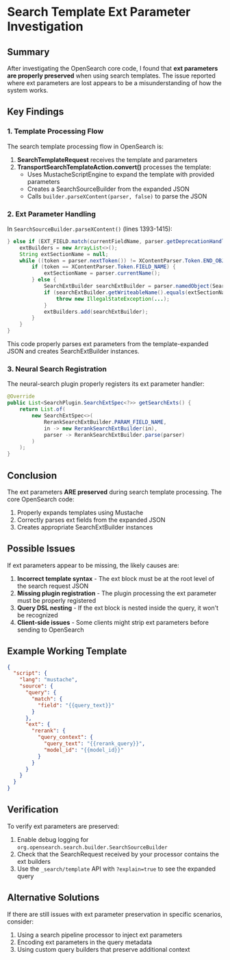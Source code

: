# Search Template Ext Parameter Investigation

## Summary

After investigating the OpenSearch core code, I found that **ext parameters are properly preserved** when using search templates. The issue reported where ext parameters are lost appears to be a misunderstanding of how the system works.

## Key Findings

### 1. Template Processing Flow

The search template processing flow in OpenSearch is:

1. **SearchTemplateRequest** receives the template and parameters
2. **TransportSearchTemplateAction.convert()** processes the template:
   - Uses MustacheScriptEngine to expand the template with provided parameters
   - Creates a SearchSourceBuilder from the expanded JSON
   - Calls `builder.parseXContent(parser, false)` to parse the JSON

### 2. Ext Parameter Handling

In `SearchSourceBuilder.parseXContent()` (lines 1393-1415):
```java
} else if (EXT_FIELD.match(currentFieldName, parser.getDeprecationHandler())) {
    extBuilders = new ArrayList<>();
    String extSectionName = null;
    while ((token = parser.nextToken()) != XContentParser.Token.END_OBJECT) {
        if (token == XContentParser.Token.FIELD_NAME) {
            extSectionName = parser.currentName();
        } else {
            SearchExtBuilder searchExtBuilder = parser.namedObject(SearchExtBuilder.class, extSectionName, null);
            if (searchExtBuilder.getWriteableName().equals(extSectionName) == false) {
                throw new IllegalStateException(...);
            }
            extBuilders.add(searchExtBuilder);
        }
    }
}
```

This code properly parses ext parameters from the template-expanded JSON and creates SearchExtBuilder instances.

### 3. Neural Search Registration

The neural-search plugin properly registers its ext parameter handler:
```java
@Override
public List<SearchPlugin.SearchExtSpec<?>> getSearchExts() {
    return List.of(
        new SearchExtSpec<>(
            RerankSearchExtBuilder.PARAM_FIELD_NAME,
            in -> new RerankSearchExtBuilder(in),
            parser -> RerankSearchExtBuilder.parse(parser)
        )
    );
}
```

## Conclusion

The ext parameters **ARE preserved** during search template processing. The core OpenSearch code:

1. Properly expands templates using Mustache
2. Correctly parses ext fields from the expanded JSON
3. Creates appropriate SearchExtBuilder instances

## Possible Issues

If ext parameters appear to be missing, the likely causes are:

1. **Incorrect template syntax** - The ext block must be at the root level of the search request JSON
2. **Missing plugin registration** - The plugin processing the ext parameter must be properly registered
3. **Query DSL nesting** - If the ext block is nested inside the query, it won't be recognized
4. **Client-side issues** - Some clients might strip ext parameters before sending to OpenSearch

## Example Working Template

```json
{
  "script": {
    "lang": "mustache",
    "source": {
      "query": {
        "match": {
          "field": "{{query_text}}"
        }
      },
      "ext": {
        "rerank": {
          "query_context": {
            "query_text": "{{rerank_query}}",
            "model_id": "{{model_id}}"
          }
        }
      }
    }
  }
}
```

## Verification

To verify ext parameters are preserved:

1. Enable debug logging for `org.opensearch.search.builder.SearchSourceBuilder`
2. Check that the SearchRequest received by your processor contains the ext builders
3. Use the `_search/template` API with `?explain=true` to see the expanded query

## Alternative Solutions

If there are still issues with ext parameter preservation in specific scenarios, consider:

1. Using a search pipeline processor to inject ext parameters
2. Encoding ext parameters in the query metadata
3. Using custom query builders that preserve additional context